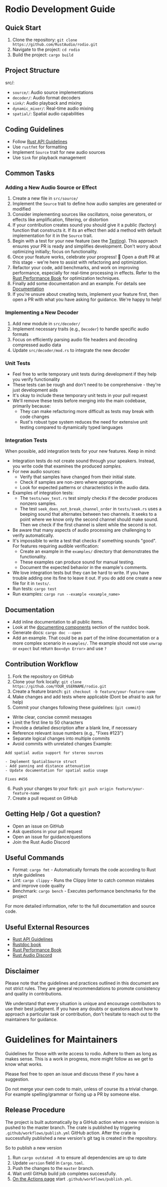 # Rodio Development Guide

## Quick Start

1. Clone the repository: `git clone https://github.com/RustAudio/rodio.git`
2. Navigate to the project: `cd rodio`
3. Build the project: `cargo build`

## Project Structure

src/:
- `source/`: Audio source implementations
- `decoder/`: Audio format decoders
- `sink/`: Audio playback and mixing
- `dynamic_mixer/`: Real-time audio mixing
- `spatial/`: Spatial audio capabilities

## Coding Guidelines

- Follow [Rust API Guidelines](https://rust-lang.github.io/api-guidelines/)
- Use `rustfmt` for formatting
- Implement `Source` trait for new audio sources
- Use `Sink` for playback management

## Common Tasks

### Adding a New Audio Source or Effect

1. Create a new file in `src/source/`
2. Implement the `Source` trait to define how audio samples are generated or modified
3. Consider implementing sources like oscillators, noise generators, or effects like amplification, filtering, or distortion
4. If your contribution creates sound you should give it a public (factory) function that constructs it. If its an effect then add a method with default implementation for it in the `Source` trait.
5. Begin with a test for your new feature (see the [Testing](#testing)). This approach ensures your PR is ready and simplifies development. Don't worry about optimizing initially; focus on functionality.
6. Once your feature works, celebrate your progress! 🎉 Open a draft PR at this stage - we're here to assist with refactoring and optimization.
7. Refactor your code, add benchmarks, and work on improving performance, especially for real-time processing in effects. Refer to the [Rust Performance Book](https://nnethercote.github.io/perf-book/introduction.html) for optimization techniques.
8. Finally add some documentation and an example. For details see [Documentation]($documentation)
9. If you're unsure about creating tests, implement your feature first, then open a PR with what you have asking for guidance. We're happy to help!

### Implementing a New Decoder

1. Add new module in `src/decoder/`
2. Implement necessary traits (e.g., `Decoder`) to handle specific audio formats
3. Focus on efficiently parsing audio file headers and decoding compressed audio data
4. Update `src/decoder/mod.rs` to integrate the new decoder

### Unit Tests

- Feel free to write temporary unit tests during development if they help you verify functionality
- These tests can be rough and don't need to be comprehensive - they're just development aids
- It's okay to include these temporary unit tests in your pull request
- We'll remove these tests before merging into the main codebase, primarily because:
  - They can make refactoring more difficult as tests may break with code changes
  - Rust's robust type system reduces the need for extensive unit testing compared to dynamically typed languages

### Integration Tests

When possible, add integration tests for your new features. Keep in mind:

- Integration tests do not create sound through your speakers. Instead, you write code that examines the produced *samples*.
- For new audio sources:
  - Verify that samples have changed from their initial state.
  - Check if samples are non-zero where appropriate.
  - Look for expected patterns or characteristics in the audio data.
- Examples of integration tests:
  - The `tests/wav_test.rs` test simply checks if the decoder produces nonzero samples.
  - The test `seek_does_not_break_channel_order` in `tests/seek.rs` uses a beeping sound that alternates between two channels. It seeks to a point where we know only the second channel should make sound. Then we check if the first channel is silent while the second is not.
- Be aware that many aspects of audio processing are challenging to verify automatically.
- It's impossible to write a test that checks if something sounds "good". For features requiring audible verification:
  - Create an example in the `examples/` directory that demonstrates the functionality.
  - These examples can produce sound for manual testing.
  - Document the expected behavior in the example's comments.
- We love integration tests but they can be hard to write. If you have trouble adding one its fine to leave it out. If you do add one create a new file for it in `tests/`.
- Run tests: `cargo test`
- Run examples: `cargo run --example <example_name>`

## Documentation

- Add inline documentation to all public items.
- Look at the [documenting components](https://doc.rust-lang.org/rustdoc/how-to-write-documentation.html#documenting-components) section of the rustdoc book.
- Generate docs: `cargo doc --open`
- Add an example. That could be as part of the inline documentation or a more complex scenario in `examples/`. The example should not use `unwrap` or `expect` but return `Box<dyn Error>` and use `?`

## Contribution Workflow

1. Fork the repository on GitHub
2. Clone your fork locally: `git clone https://github.com/YOUR_USERNAME/rodio.git`
3. Create a feature branch: `git checkout -b feature/your-feature-name`
4. Make changes and add tests where applicable (Dont be afraid to ask for help)
5. Commit your changes following these guidelines: (`git commit`)
  - Write clear, concise commit messages
  - Limit the first line to 50 characters
  - Provide a detailed description after a blank line, if necessary
  - Reference relevant issue numbers (e.g., "Fixes #123")
  - Separate logical changes into multiple commits
  - Avoid commits with unrelated changes
  Example:
  ```
  Add spatial audio support for stereo sources

  - Implement SpatialSource struct
  - Add panning and distance attenuation
  - Update documentation for spatial audio usage

  Fixes #456
  ```
6. Push your changes to your fork: `git push origin feature/your-feature-name`
7. Create a pull request on GitHub

## Getting Help / Got a question?

- Open an issue on GitHub
- Ask questions in your pull request
- Open an issue for guidance/questions
- Join the Rust Audio Discord

## Useful Commands

- Format: `cargo fmt` - Automatically formats the code according to Rust style guidelines
- Lint: `cargo clippy` - Runs the Clippy linter to catch common mistakes and improve code quality
- Benchmark: `cargo bench` - Executes performance benchmarks for the project

For more detailed information, refer to the full documentation and source code.

## Useful External Resources

- [Rust API Guidelines](https://rust-lang.github.io/api-guidelines/)
- [Rustdoc book](https://doc.rust-lang.org/rustdoc/how-to-write-documentation.html)
- [Rust Performance Book](https://nnethercote.github.io/perf-book/introduction.html)
- [Rust Audio Discord](https://discord.com/invite/8qW6q2k)


## Disclaimer

Please note that the guidelines and practices outlined in this document
are not strict rules. They are general recommendations to promote
consistency and quality in contributions.

We understand that every situation is unique and encourage contributors
to use their best judgment. If you have any doubts or questions about
how to approach a particular task or contribution, don't hesitate to
reach out to the maintainers for guidance.

# Guidelines for Maintainers

Guidelines for those with write access to rodio. Adhere to them as long as makes
sense. This is a work in progress, more might follow as we get to know
what works. 

Please feel free to open an issue and discuss these if you have a suggestion.

Do not merge your own code to main, unless of course its a trivial change.
For example spelling/grammar or fixing up a PR by someone else.

## Release Procedure

The project is built automatically by a GitHub action when a new revision is pushed to the master branch.
The crate is published by triggering `.github/workflows/publish.yml` GitHub action.
After the crate is successfully published a new version's git tag is created in the repository.

So to publish a new version
1. Run `cargo outdated -R` to ensure all dependencies are up to date
2. Update `version` field in `Cargo.toml`.
3. Push the changes to the `master` branch.
4. Wait until GitHub build job completes successfully.
5. [On the Actions page](https://github.com/RustAudio/rodio/actions) start `.github/workflows/publish.yml`.

